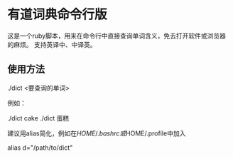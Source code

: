# 有道词典命令行版

这是一个ruby脚本，用来在命令行中直接查询单词含义，免去打开软件或浏览器的麻烦。
支持英译中、中译英。

## 使用方法

  ./dict <要查询的单词>

例如：
  
  ./dict cake
  ./dict 蛋糕

建议用alias简化，例如在$HOME/.bashrc或$HOME/.profile中加入

  alias d="/path/to/dict"

